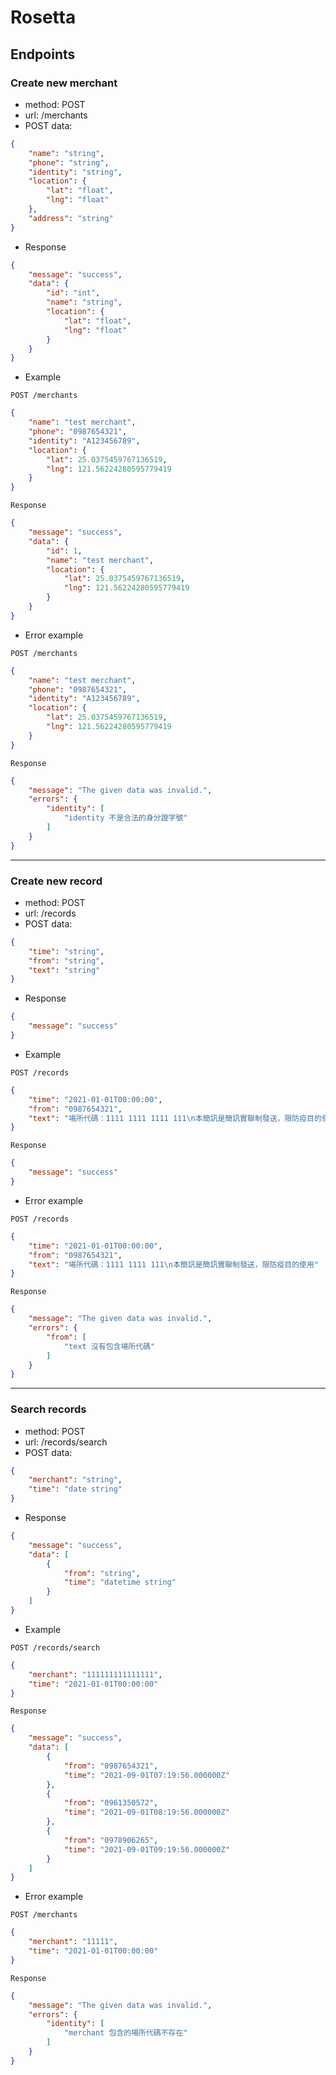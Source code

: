 # Rosetta

## Endpoints

### Create new merchant
* method: POST
* url: /merchants
* POST data:
```json
{
    "name": "string",
    "phone": "string",
    "identity": "string",
    "location": {
        "lat": "float",
        "lng": "float"
    },
    "address": "string"
}
```
* Response
```json
{
    "message": "success",
    "data": {
        "id": "int",
        "name": "string",
        "location": {
            "lat": "float",
            "lng": "float"
        }
    }
}
```
* Example

`POST /merchants`
```json
{
    "name": "test merchant",
    "phone": "0987654321",
    "identity": "A123456789",
    "location": {
        "lat": 25.0375459767136519,
        "lng": 121.56224280595779419
    }
}
```
`Response`
```json
{
    "message": "success",
    "data": {
        "id": 1,
        "name": "test merchant",
        "location": {
            "lat": 25.0375459767136519,
            "lng": 121.56224280595779419
        }
    }
}
```

* Error example

`POST /merchants`
```json
{
    "name": "test merchant",
    "phone": "0987654321",
    "identity": "A123456789",
    "location": {
        "lat": 25.0375459767136519,
        "lng": 121.56224280595779419
    }
}
```
`Response`
```json
{
    "message": "The given data was invalid.",
    "errors": {
        "identity": [
            "identity 不是合法的身分證字號"
        ]
    }
}
```

---

### Create new record
* method: POST
* url: /records
* POST data:
```json
{
    "time": "string",
    "from": "string",
    "text": "string"
}
```
* Response
```json
{
    "message": "success"
}
```
* Example

`POST /records`
```json
{
    "time": "2021-01-01T00:00:00",
    "from": "0987654321",
    "text": "場所代碼：1111 1111 1111 111\n本簡訊是簡訊實聯制發送，限防疫目的使用"
}
```
`Response`
```json
{
    "message": "success"
}
```

* Error example

`POST /records`
```json
{
    "time": "2021-01-01T00:00:00",
    "from": "0987654321",
    "text": "場所代碼：1111 1111 111\n本簡訊是簡訊實聯制發送，限防疫目的使用"
}
```
`Response`
```json
{
    "message": "The given data was invalid.",
    "errors": {
        "from": [
            "text 沒有包含場所代碼"
        ]
    }
}
```

---

### Search records
* method: POST
* url: /records/search
* POST data:
```json
{
    "merchant": "string",
    "time": "date string"
}
```
* Response
```json
{
    "message": "success",
    "data": [
        {
            "from": "string",
            "time": "datetime string"
        }
    ]
}
```
* Example

`POST /records/search`
```json
{
    "merchant": "111111111111111",
    "time": "2021-01-01T00:00:00"
}
```
`Response`
```json
{
    "message": "success",
    "data": [
        {
            "from": "0987654321",
            "time": "2021-09-01T07:19:56.000000Z"
        },
        {
            "from": "0961350572",
            "time": "2021-09-01T08:19:56.000000Z"
        },
        {
            "from": "0978906265",
            "time": "2021-09-01T09:19:56.000000Z"
        }
    ]
}
```

* Error example

`POST /merchants`
```json
{
    "merchant": "11111",
    "time": "2021-01-01T00:00:00"
}
```
`Response`
```json
{
    "message": "The given data was invalid.",
    "errors": {
        "identity": [
            "merchant 包含的場所代碼不存在"
        ]
    }
}
```
